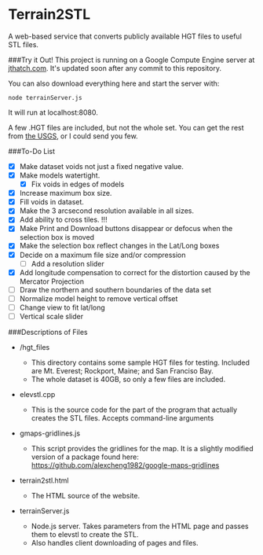 Terrain2STL
===========

A web-based service that converts publicly available HGT files to useful STL files.

###Try it Out!
This project is running on a Google Compute Engine server at [jthatch.com](http://jthatch.com/terrain2stl). It's updated soon after any commit to this repository. 

You can also download everything here and start the server with: 

```node terrainServer.js```

It will run at localhost:8080.

A few .HGT files are included, but not the whole set. You can get the rest from [the USGS](http://dds.cr.usgs.gov/srtm/version2_1/SRTM3/), or I could send you few.


###To-Do List
- [x] Make dataset voids not just a fixed negative value.
- [x] Make models watertight.
  - [x] Fix voids in edges of models
- [x] Increase maximum box size.
- [x] Fill voids in dataset.
- [x] Make the 3 arcsecond resolution available in all sizes.
- [x] Add ability to cross tiles. !!!
- [x] Make Print and Download buttons disappear or defocus when the selection box is moved
- [x] Make the selection box reflect changes in the Lat/Long boxes 
- [x] Decide on a maximum file size and/or compression
  - [ ] Add a resolution slider
- [x] Add longitude compensation to correct for the distortion caused by the Mercator Projection
- [ ] Draw the northern and southern boundaries of the data set
- [ ] Normalize model height to remove vertical offset
- [ ] Change view to fit lat/long
- [ ] Vertical scale slider

###Descriptions of Files
* /hgt_files

  * This directory contains some sample HGT files for testing. Included are Mt. Everest; Rockport, Maine; and San Franciso Bay.
  * The whole dataset is 40GB, so only a few files are included.

* elevstl.cpp

  * This is the source code for the part of the program that actually creates the STL files. Accepts command-line arguments

* gmaps-gridlines.js

  * This script provides the gridlines for the map. It is a slightly modified version of a package found here: https://github.com/alexcheng1982/google-maps-gridlines

* terrain2stl.html

  * The HTML source of the website.

* terrainServer.js

  * Node.js server. Takes parameters from the HTML page and passes them to elevstl to create the STL.
  * Also handles client downloading of pages and files.

